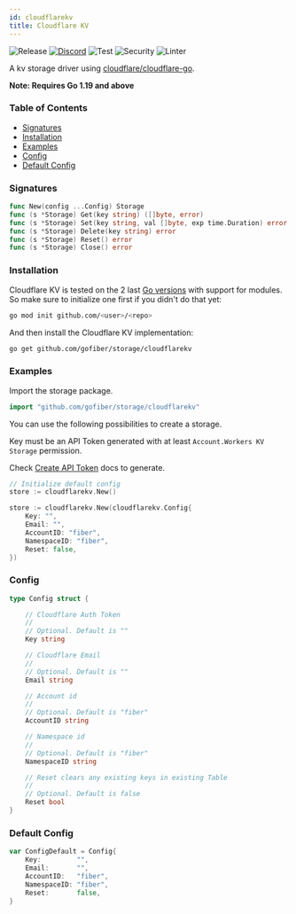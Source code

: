 ```yaml
---
id: cloudflarekv
title: Cloudflare KV
---
```


![Release](https://img.shields.io/github/v/tag/gofiber/storage?filter=cloudflarekv*)
[![Discord](https://img.shields.io/discord/704680098577514527?style=flat&label=%F0%9F%92%AC%20discord&color=00ACD7)](https://gofiber.io/discord)
![Test](https://img.shields.io/github/actions/workflow/status/gofiber/storage/test-cloudflarekv.yml?label=Tests)
![Security](https://img.shields.io/github/actions/workflow/status/gofiber/storage/gosec.yml?label=Security)
![Linter](https://img.shields.io/github/actions/workflow/status/gofiber/storage/linter.yml?label=Linter)

A kv storage driver using [cloudflare/cloudflare-go](https://github.com/cloudflare/cloudflare-go).

**Note: Requires Go 1.19 and above**

### Table of Contents

- [Signatures](#signatures)
- [Installation](#installation)
- [Examples](#examples)
- [Config](#config)
- [Default Config](#default-config)

### Signatures

```go
func New(config ...Config) Storage
func (s *Storage) Get(key string) ([]byte, error)
func (s *Storage) Set(key string, val []byte, exp time.Duration) error
func (s *Storage) Delete(key string) error
func (s *Storage) Reset() error
func (s *Storage) Close() error
```

### Installation

Cloudflare KV is tested on the 2 last [Go versions](https://golang.org/dl/) with support for modules. So make sure to initialize one first if you didn't do that yet:

```bash
go mod init github.com/<user>/<repo>
```

And then install the Cloudflare KV implementation:

```bash
go get github.com/gofiber/storage/cloudflarekv
```

### Examples

Import the storage package.

```go
import "github.com/gofiber/storage/cloudflarekv"
```

You can use the following possibilities to create a storage.

Key must be an API Token generated with at least `Account.Workers KV Storage` permission.

Check [Create API Token](https://developers.cloudflare.com/fundamentals/api/get-started/create-token/) docs to generate.

```go
// Initialize default config
store := cloudflarekv.New()

store := cloudflarekv.New(cloudflarekv.Config{
	Key: "",
    Email: "",
    AccountID: "fiber",
    NamespaceID: "fiber",
    Reset: false,
})

```

### Config

```go
type Config struct {

	// Cloudflare Auth Token
	//
	// Optional. Default is ""
	Key string

	// Cloudflare Email
	//
	// Optional. Default is ""
	Email string

	// Account id
	//
	// Optional. Default is "fiber"
	AccountID string

	// Namespace id
	//
	// Optional. Default is "fiber"
	NamespaceID string

	// Reset clears any existing keys in existing Table
	//
	// Optional. Default is false
	Reset bool
}
```

### Default Config

```go
var ConfigDefault = Config{
	Key:         "",
	Email:       "",
	AccountID:   "fiber",
	NamespaceID: "fiber",
	Reset:       false,
}
```
